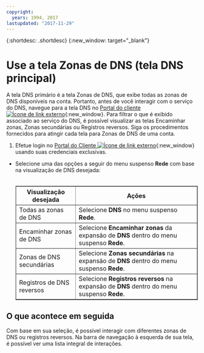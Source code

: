```yaml
---
copyright:
  years: 1994, 2017
lastupdated: "2017-11-29"
---
```


{:shortdesc: .shortdesc}
{:new_window: target="_blank"}

# Use a tela Zonas de DNS (tela DNS principal)

 A tela DNS primário é a tela Zonas de DNS, que exibe todas as zonas de DNS disponíveis na conta. Portanto, antes de você interagir com o serviço do DNS, navegue para a tela DNS no [Portal do cliente ![Ícone de link externo](../../icons/launch-glyph.svg "Ícone de link externo")](https://control.softlayer.com/){:new_window}. Para filtrar o que é exibido associado ao serviço do DNS, é possível visualizar as telas Encaminhar zonas, Zonas secundárias ou Registros reversos. Siga os procedimentos fornecidos para atingir cada tela para Zonas de DNS de uma conta.

1. Efetue login no [Portal do Cliente ![Ícone de link externo](../../icons/launch-glyph.svg "Ícone de link externo")](https://control.softlayer.com/){:new_window} usando suas credenciais exclusivas.
* Selecione uma das opções a seguir do menu suspenso **Rede** com base na visualização de DNS desejada:<br/><br/><table border="1"><tbody><tr><th>Visualização desejada</th><th>Ações</th></tr><tr><td>Todas as zonas de DNS</td><td>Selecione <strong>DNS</strong> no menu suspenso <strong>Rede</strong>.</td></tr><tr><td>Encaminhar zonas de DNS</td><td>Selecione <strong>Encaminhar zonas</strong> da expansão de <strong>DNS</strong> dentro do menu suspenso <strong>Rede</strong>.</td></tr><tr><td>Zonas de DNS secundárias</td><td>Selecione <strong>Zonas secundárias</strong> na expansão de <strong>DNS</strong> dentro do menu suspenso <strong>Rede</strong>.</td></tr><tr><td>Registros de DNS reversos</td><td>Selecione <strong>Registros reversos</strong> na expansão de <strong>DNS</strong> dentro do menu suspenso <strong>Rede</strong>.</td></tr></tbody></table>

## O que acontece em seguida

Com base em sua seleção, é possível interagir com diferentes zonas de DNS ou registros reversos. Na barra de navegação à esquerda de sua tela, é possível ver uma lista integral de interações.

